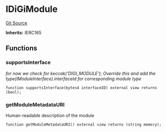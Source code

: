 # IDiGiModule
[Git Source](https://github.com/digiv3rse/core-contracts/blob/5454b58664fab805b6888a68ff40915d251f32f3/contracts/modules/interfaces/IDiGiModule.sol)

**Inherits:**
IERC165


## Functions
### supportsInterface

*for now we check for keccak('DIGI_MODULE');
Override this and add the type(IModuleInterface).interfaceId for corresponding module type*


```solidity
function supportsInterface(bytes4 interfaceID) external view returns (bool);
```

### getModuleMetadataURI

Human-readable description of the module


```solidity
function getModuleMetadataURI() external view returns (string memory);
```

